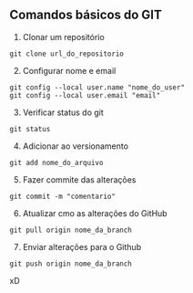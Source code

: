 ## Comandos básicos do GIT 

1. Clonar um repositório

```shell
git clone url_do_repositorio
```

2. Configurar nome e email

```shell
git config --local user.name "nome_do_user"
git config --local user.email "email"
```

3.  Verificar status do git

```shell
git status
```

4. Adicionar ao versionamento

```shell
git add nome_do_arquivo
```

5. Fazer commite das alterações

```shell
git commit -m "comentario"
```

6. Atualizar cmo as alterações do GitHub 

```shell
git pull origin nome_da_branch
```

7. Enviar alterações para o Github

```shell
git push origin nome_da_branch
```

xD